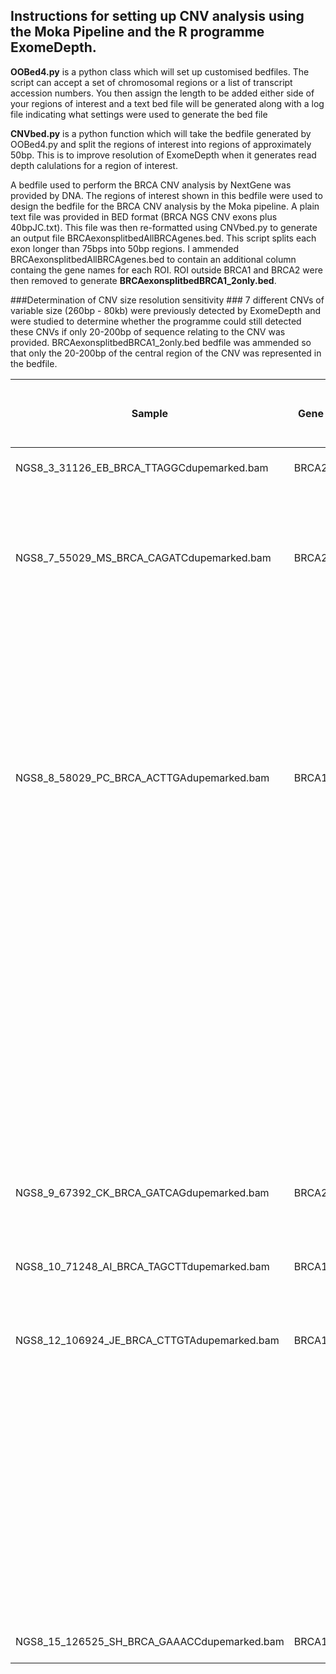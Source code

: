 ﻿## Instructions for setting up CNV analysis using the Moka Pipeline and the R programme ExomeDepth. ##

__OOBed4.py__ is a python class which will set up customised bedfiles. The script can accept a set of chromosomal regions or a list of transcript accession numbers. You then assign the length to be added either side of your regions of interest and a text bed file will be generated along with a log file indicating what settings were used to generate the bed file

__CNVbed.py__ is a python function which will take the bedfile generated by OOBed4.py and split the regions of interest into regions of approximately 50bp. This is to improve resolution of ExomeDepth when it generates read depth calulations for a region of interest. 

A bedfile used to perform the BRCA CNV analysis by NextGene was provided by DNA. The regions of interest shown in this bedfile were used to design the bedfile for the BRCA CNV analysis by the Moka pipeline.
A plain text file was provided in BED format (BRCA NGS CNV exons plus 40bpJC.txt). This file was then re-formatted using CNVbed.py to generate an output file BRCAexonsplitbedAllBRCAgenes.bed. This script splits each exon longer than 75bps into 50bp regions. I ammended BRCAexonsplitbedAllBRCAgenes.bed to contain an additional column containg the gene names for each ROI. ROI outside BRCA1 and BRCA2 were then removed to generate __BRCAexonsplitbedBRCA1_2only.bed__.

###Determination of CNV size resolution sensitivity ###
7 different CNVs of variable size (260bp - 80kb) were previously detected by ExomeDepth and were studied to determine whether the programme could still detected these CNVs if only 20-200bp of sequence relating to the CNV was provided. BRCAexonsplitbedBRCA1_2only.bed bedfile was ammended so that only the 20-200bp of the central region of the CNV was represented in the bedfile. 

| Sample                                      | Gene  | CNV called by Exome Depth | Original CNV size | Chr | Start    | Stop     | Exon start | Exon Stop | Size of Exon |
|---------------------------------------------|-------|---------------------------|-------------------|-----|----------|----------|------------|-----------|--------------|
| NGS8_3_31126_EB_BRCA_TTAGGCdupemarked.bam   | BRCA2 | del exons 22-25           | 3554              | 13  | 32950768 | 32954322 | 32950767   | 32950968  | 201          |
|                                             |       |                           |                   |     |          |          | 32953414   | 32953692  | 278          |
|                                             |       |                           |                   |     |          |          | 32953847   | 32954090  | 243          |
|                                             |       |                           |                   |     |          |          | 32954104   | 32954322  | 218          |
| NGS8_7_55029_MS_BRCA_CAGATCdupemarked.bam   | BRCA2 | del exons 1-12            | 25271             | 13  | 32889578 | 32914849 | 32889577   | 32889844  | 267          |
|                                             |       |                           |                   |     |          |          | 32890519   | 32890637  | 118          |
|                                             |       |                           |                   |     |          |          | 32890558   | 32890704  | 146          |
|                                             |       |                           |                   |     |          |          | 32893174   | 32893502  | 328          |
|                                             |       |                           |                   |     |          |          | 32899173   | 32899361  | 188          |
|                                             |       |                           |                   |     |          |          | 32900198   | 32900327  | 129          |
|                                             |       |                           |                   |     |          |          | 32900339   | 32900459  | 120          |
|                                             |       |                           |                   |     |          |          | 32900596   | 32900790  | 194          |
|                                             |       |                           |                   |     |          |          | 32903540   | 32903669  | 129          |
|                                             |       |                           |                   |     |          |          | 32905016   | 32905207  | 191          |
|                                             |       |                           |                   |     |          |          | 32906369   | 32907564  | 1195         |
|                                             |       |                           |                   |     |          |          | 32910362   | 32915373  | 5011         |
| NGS8_8_58029_PC_BRCA_ACTTGAdupemarked.bam   | BRCA1 | del exons 2-25            | 79909             | 17  | 41196273 | 41276182 | 41276074   | 41276182  | 108          |
|                                             |       |                           |                   |     |          |          | 41275994   | 41276163  | 169          |
|                                             |       |                           |                   |     |          |          | 41267703   | 41267846  | 143          |
|                                             |       |                           |                   |     |          |          | 41258433   | 41258600  | 167          |
|                                             |       |                           |                   |     |          |          | 41256845   | 41257023  | 178          |
|                                             |       |                           |                   |     |          |          | 41256099   | 41256328  | 229          |
|                                             |       |                           |                   |     |          |          | 41251752   | 41251947  | 195          |
|                                             |       |                           |                   |     |          |          | 41249221   | 41249356  | 135          |
|                                             |       |                           |                   |     |          |          | 41247823   | 41247989  | 166          |
|                                             |       |                           |                   |     |          |          | 41243412   | 41246927  | 3515         |
|                                             |       |                           |                   |     |          |          | 41242921   | 41243099  | 178          |
|                                             |       |                           |                   |     |          |          | 41234381   | 41234642  | 261          |
|                                             |       |                           |                   |     |          |          | 41228465   | 41228681  | 216          |
|                                             |       |                           |                   |     |          |          | 41226308   | 41226588  | 280          |
|                                             |       |                           |                   |     |          |          | 41222905   | 41223305  | 400          |
|                                             |       |                           |                   |     |          |          | 41219585   | 41219762  | 177          |
|                                             |       |                           |                   |     |          |          | 41215851   | 41216018  | 167          |
|                                             |       |                           |                   |     |          |          | 41215310   | 41215440  | 130          |
|                                             |       |                           |                   |     |          |          | 41209029   | 41209202  | 173          |
|                                             |       |                           |                   |     |          |          | 41203040   | 41203184  | 144          |
|                                             |       |                           |                   |     |          |          | 41201098   | 41201261  | 163          |
|                                             |       |                           |                   |     |          |          | 41199620   | 41199770  | 150          |
|                                             |       |                           |                   |     |          |          | 41197655   | 41197869  | 214          |
|                                             |       |                           |                   |     |          |          | 41196272   | 41197744  | 1472         |
| NGS8_9_67392_CK_BRCA_GATCAGdupemarked.bam   | BRCA2 | del exons 15-17           | 3147              | 13  | 32928959 | 32932106 | 32928958   | 32929465  | 507          |
|                                             |       |                           |                   |     |          |          | 32930525   | 32930786  | 261          |
|                                             |       |                           |                   |     |          |          | 32931839   | 32932106  | 267          |
| NGS8_10_71248_AI_BRCA_TAGCTTdupemarked.bam  | BRCA1 | del exons 1-3             | 1555              | 17  | 41275995 | 41277550 | 41277248   | 41277550  | 302          |
|                                             |       |                           |                   |     |          |          | 41276074   | 41276182  | 108          |
|                                             |       |                           |                   |     |          |          | 41275994   | 41276163  | 169          |
| NGS8_12_106924_JE_BRCA_CTTGTAdupemarked.bam | BRCA1 | del exon 1-17             | 57964             | 17  | 41219586 | 41277550 | 41277248   | 41277550  | 302          |
|                                             |       |                           |                   |     |          |          | 41276074   | 41276182  | 108          |
|                                             |       |                           |                   |     |          |          | 41275994   | 41276163  | 169          |
|                                             |       |                           |                   |     |          |          | 41267703   | 41267846  | 143          |
|                                             |       |                           |                   |     |          |          | 41258433   | 41258600  | 167          |
|                                             |       |                           |                   |     |          |          | 41256845   | 41257023  | 178          |
|                                             |       |                           |                   |     |          |          | 41256099   | 41256328  | 229          |
|                                             |       |                           |                   |     |          |          | 41251752   | 41251947  | 195          |
|                                             |       |                           |                   |     |          |          | 41249221   | 41249356  | 135          |
|                                             |       |                           |                   |     |          |          | 41247823   | 41247989  | 166          |
|                                             |       |                           |                   |     |          |          | 41243412   | 41246927  | 3515         |
|                                             |       |                           |                   |     |          |          | 41242921   | 41243099  | 178          |
|                                             |       |                           |                   |     |          |          | 41234381   | 41234642  | 261          |
|                                             |       |                           |                   |     |          |          | 41228465   | 41228681  | 216          |
|                                             |       |                           |                   |     |          |          | 41226308   | 41226588  | 280          |
|                                             |       |                           |                   |     |          |          | 41222905   | 41223305  | 400          |
|                                             |       |                           |                   |     |          |          | 41219585   | 41219762  | 177          |
| NGS8_15_126525_SH_BRCA_GAAACCdupemarked.bam | BRCA1 | dup exon 13               | 260               | 17  | 41234382 | 41234642 | 41234381   | 41234642  | 261          |
